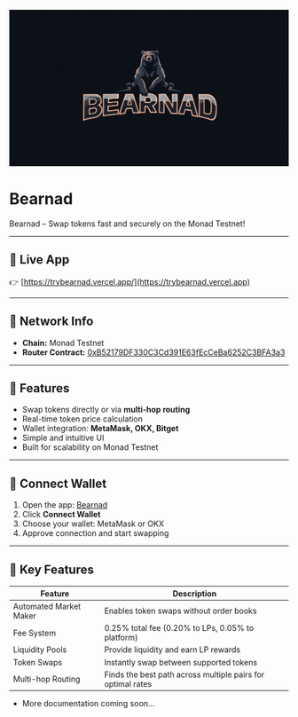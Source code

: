 ![Bearnad DEX Logo](trybearnad.jpg)

# Bearnad

Bearnad – Swap tokens fast and securely on the Monad Testnet!

---

## 🔗 Live App
👉 [https://trybearnad.vercel.app/](https://trybearnad.vercel.app)

---

## 📌 Network Info
- **Chain:** Monad Testnet  
- **Router Contract:** [0xB52179DF330C3Cd391E63fEcCeBa6252C3BFA3a3](https://testnet.monadexplorer.com/address/0xB52179DF330C3Cd391E63fEcCeBa6252C3BFA3a3)

---

## 🚀 Features
- Swap tokens directly or via **multi-hop routing**  
- Real-time token price calculation  
- Wallet integration: **MetaMask, OKX, Bitget**  
- Simple and intuitive UI  
- Built for scalability on Monad Testnet  

---

## 🦊 Connect Wallet
1. Open the app: [Bearnad](https://trybearnad.vercel.app/)  
2. Click **Connect Wallet**  
3. Choose your wallet: MetaMask or OKX  
4. Approve connection and start swapping  

---

## 🚀 Key Features

| Feature                | Description |
|-------------------------|-------------|
| Automated Market Maker  | Enables token swaps without order books |
| Fee System              | 0.25% total fee (0.20% to LPs, 0.05% to platform) |
| Liquidity Pools         | Provide liquidity and earn LP rewards |
| Token Swaps             | Instantly swap between supported tokens |
| Multi-hop Routing       | Finds the best path across multiple pairs for optimal rates |


- More documentation coming soon...

